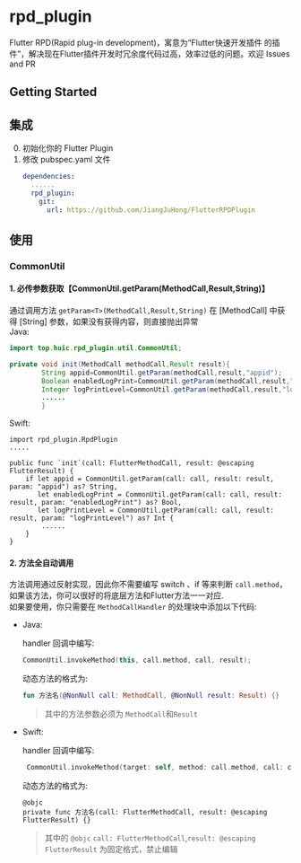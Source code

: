 # rpd_plugin

Flutter RPD(Rapid plug-in development)，寓意为“Flutter快速开发插件 的插件”，解决现在Flutter插件开发时冗余度代码过高，效率过低的问题。欢迎 Issues and PR

## Getting Started

## 集成

0. 初始化你的 Flutter Plugin
0. 修改 pubspec.yaml 文件
    ````yaml
    dependencies:
      ......
      rpd_plugin:
        git:
          url: https://github.com/JiangJuHong/FlutterRPDPlugin
    ````

## 使用

### CommonUtil

#### 1. 必传参数获取【CommonUtil.getParam<T>(MethodCall,Result,String)】

通过调用方法 `getParam<T>(MethodCall,Result,String)` 在 \[MethodCall\] 中获得 \[String\] 参数，如果没有获得内容，则直接抛出异常  
Java:

````java
import top.huic.rpd_plugin.util.CommonUtil;

private void init(MethodCall methodCall,Result result){
        String appid=CommonUtil.getParam(methodCall,result,"appid");
        Boolean enabledLogPrint=CommonUtil.getParam(methodCall,result,"enabledLogPrint");
        Integer logPrintLevel=CommonUtil.getParam(methodCall,result,"logPrintLevel");
        ......
        }
````

Swift:

````
import rpd_plugin.RpdPlugin
.....

public func `init`(call: FlutterMethodCall, result: @escaping FlutterResult) {
    if let appid = CommonUtil.getParam(call: call, result: result, param: "appid") as? String,
       let enabledLogPrint = CommonUtil.getParam(call: call, result: result, param: "enabledLogPrint") as? Bool,
       let logPrintLevel = CommonUtil.getParam(call: call, result: result, param: "logPrintLevel") as? Int {
        ......
    }
}
````

#### 2. 方法全自动调用

方法调用通过反射实现，因此你不需要编写 switch 、if 等来判断 `call.method`，如果该方法，你可以很好的将底层方法和Flutter方法一一对应.  
如果要使用，你只需要在 `MethodCallHandler` 的处理块中添加以下代码:

* Java:

  handler 回调中编写:
   ````kotlin
   CommonUtil.invokeMethod(this, call.method, call, result);
   ````
  动态方法的格式为:
   ````kotlin
   fun 方法名(@NonNull call: MethodCall, @NonNull result: Result) {}
   ````
  > 其中的方法参数必须为 ```MethodCall```和``Result``
* Swift:

  handler 回调中编写:
   ```` swift
    CommonUtil.invokeMethod(target: self, method: call.method, call: call, result: result)
   ````
  动态方法的格式为:
   ````
   @objc
   private func 方法名(call: FlutterMethodCall, result: @escaping FlutterResult) {}
   ````
  > 其中的 ``@objc`` ``call: FlutterMethodCall``,``result: @escaping FlutterResult`` 为固定格式，禁止编辑